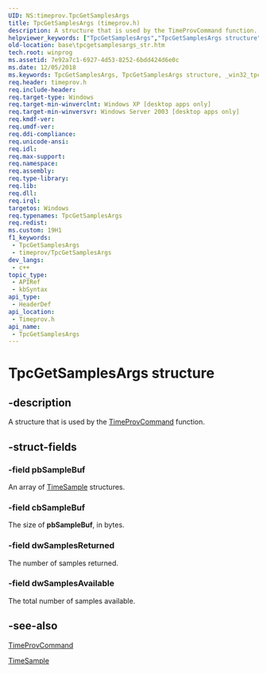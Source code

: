 ```yaml
---
UID: NS:timeprov.TpcGetSamplesArgs
title: TpcGetSamplesArgs (timeprov.h)
description: A structure that is used by the TimeProvCommand function.
helpviewer_keywords: ["TpcGetSamplesArgs","TpcGetSamplesArgs structure","_win32_tpcgetsamplesargs_str","base.tpcgetsamplesargs_str","timeprov/TpcGetSamplesArgs"]
old-location: base\tpcgetsamplesargs_str.htm
tech.root: winprog
ms.assetid: 7e92a7c1-6927-4d53-8252-6bdd424d6e0c
ms.date: 12/05/2018
ms.keywords: TpcGetSamplesArgs, TpcGetSamplesArgs structure, _win32_tpcgetsamplesargs_str, base.tpcgetsamplesargs_str, timeprov/TpcGetSamplesArgs
req.header: timeprov.h
req.include-header: 
req.target-type: Windows
req.target-min-winverclnt: Windows XP [desktop apps only]
req.target-min-winversvr: Windows Server 2003 [desktop apps only]
req.kmdf-ver: 
req.umdf-ver: 
req.ddi-compliance: 
req.unicode-ansi: 
req.idl: 
req.max-support: 
req.namespace: 
req.assembly: 
req.type-library: 
req.lib: 
req.dll: 
req.irql: 
targetos: Windows
req.typenames: TpcGetSamplesArgs
req.redist: 
ms.custom: 19H1
f1_keywords:
 - TpcGetSamplesArgs
 - timeprov/TpcGetSamplesArgs
dev_langs:
 - c++
topic_type:
 - APIRef
 - kbSyntax
api_type:
 - HeaderDef
api_location:
 - Timeprov.h
api_name:
 - TpcGetSamplesArgs
---
```


# TpcGetSamplesArgs structure


## -description

A structure that is used by the 
<a href="https://docs.microsoft.com/windows/desktop/api/timeprov/nf-timeprov-timeprovcommand">TimeProvCommand</a> function.

## -struct-fields

### -field pbSampleBuf

An array of 
<a href="https://docs.microsoft.com/windows/desktop/api/timeprov/ns-timeprov-timesample">TimeSample</a> structures.

### -field cbSampleBuf

The size of <b>pbSampleBuf</b>, in bytes.

### -field dwSamplesReturned

The number of samples returned.

### -field dwSamplesAvailable

The total number of samples available.

## -see-also

<a href="https://docs.microsoft.com/windows/desktop/api/timeprov/nf-timeprov-timeprovcommand">TimeProvCommand</a>



<a href="https://docs.microsoft.com/windows/desktop/api/timeprov/ns-timeprov-timesample">TimeSample</a>

